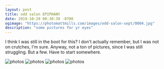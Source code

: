 ```yaml
---
layout: post
title: odd salon EPIPHANY
date: 2019-10-29 00:30:39 -0700
ogimage: "https://photomattmills.com/images/odd-salon-sept/0004.jpg"
description: "some pictures for yr eyes"
---
```


I think I was still in the boot for this? I don't actually remember, but I was not on crutches, I'm sure. Anyway, not a ton of pictures, since I was still struggling. But a few. Have to start somewhere.

<span style="display:block;" class="center">
  <img src='https://photomattmills.com/images/odd-salon-sept/0001.jpg' alt="photos">
<span class="caption"></span>
<img src='https://photomattmills.com/images/odd-salon-sept/0002.jpg' alt="photos">
<span class="caption"></span>
<img src='https://photomattmills.com/images/odd-salon-sept/0003.jpg' alt="photos">
<span class="caption"></span>
<img src='https://photomattmills.com/images/odd-salon-sept/0004.jpg' alt="photos">
<span class="caption"></span>
</span>
